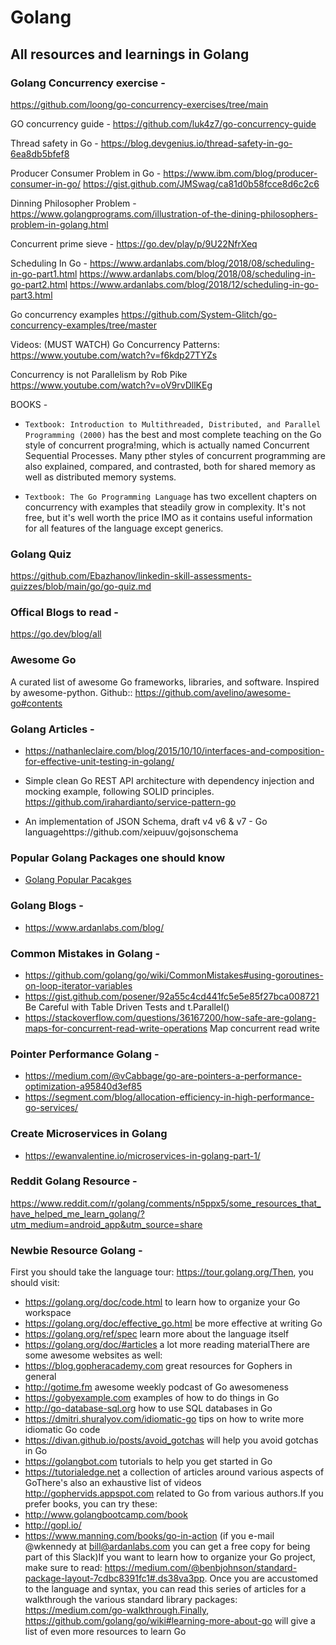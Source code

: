 # Golang
## All resources and learnings in Golang 

### Golang Concurrency exercise - 
https://github.com/loong/go-concurrency-exercises/tree/main 

GO concurrency guide - 
https://github.com/luk4z7/go-concurrency-guide

Thread safety in Go - 
https://blog.devgenius.io/thread-safety-in-go-6ea8db5bfef8 

Producer Consumer Problem in Go -
https://www.ibm.com/blog/producer-consumer-in-go/
https://gist.github.com/JMSwag/ca81d0b58fcce8d6c2c6

Dinning Philosopher Problem -
https://www.golangprograms.com/illustration-of-the-dining-philosophers-problem-in-golang.html 

Concurrent prime sieve -
https://go.dev/play/p/9U22NfrXeq

Scheduling In Go - 
https://www.ardanlabs.com/blog/2018/08/scheduling-in-go-part1.html
https://www.ardanlabs.com/blog/2018/08/scheduling-in-go-part2.html
https://www.ardanlabs.com/blog/2018/12/scheduling-in-go-part3.html

Go concurrency examples
https://github.com/System-Glitch/go-concurrency-examples/tree/master


Videos: (MUST WATCH)
Go Concurrency Patterns:
https://www.youtube.com/watch?v=f6kdp27TYZs

Concurrency is not Parallelism by Rob Pike
https://www.youtube.com/watch?v=oV9rvDllKEg

BOOKS - 

- `Textbook: Introduction to Multithreaded, Distributed, and Parallel Programming (2000)` has the best and most complete teaching on the Go style of concurrent progra!ming, which is actually named Concurrent Sequential Processes. Many pther styles of concurrent programming are also explained, compared, and contrasted, both for shared memory as well as distributed memory systems.

- `Textbook: The Go Programming Language` has two excellent chapters on concurrency with examples that steadily grow in complexity. It's not free, but it's well worth the price IMO as it contains useful information for all features of the language except generics.

### Golang Quiz
https://github.com/Ebazhanov/linkedin-skill-assessments-quizzes/blob/main/go/go-quiz.md 

### Offical Blogs to read - 
https://go.dev/blog/all

### Awesome Go
A curated list of awesome Go frameworks, libraries, and software. Inspired by awesome-python.
Github:: https://github.com/avelino/awesome-go#contents

### Golang Articles  -

- https://nathanleclaire.com/blog/2015/10/10/interfaces-and-composition-for-effective-unit-testing-in-golang/

- Simple clean Go REST API architecture with dependency injection and mocking example, following SOLID principles.
https://github.com/irahardianto/service-pattern-go

- An implementation of JSON Schema, draft v4 v6 & v7 - Go languagehttps://github.com/xeipuuv/gojsonschema

### Popular Golang Packages one should know
- [Golang Popular Pacakges](https://github.com/sethiyash/Golang/blob/main/blogs/popular_packages.md#golang-packages-you-should-know)
### Golang Blogs - 

- https://www.ardanlabs.com/blog/


### Common Mistakes in Golang -

- https://github.com/golang/go/wiki/CommonMistakes#using-goroutines-on-loop-iterator-variables
- https://gist.github.com/posener/92a55c4cd441fc5e5e85f27bca008721 Be Careful with Table Driven Tests and t.Parallel()
- https://stackoverflow.com/questions/36167200/how-safe-are-golang-maps-for-concurrent-read-write-operations Map concurrent read write 


### Pointer Performance Golang - 
- https://medium.com/@vCabbage/go-are-pointers-a-performance-optimization-a95840d3ef85
- https://segment.com/blog/allocation-efficiency-in-high-performance-go-services/


### Create Microservices in Golang
- https://ewanvalentine.io/microservices-in-golang-part-1/

### Reddit Golang Resource - 
https://www.reddit.com/r/golang/comments/n5ppx5/some_resources_that_have_helped_me_learn_golang/?utm_medium=android_app&utm_source=share

### Newbie Resource Golang - 

First you should take the language tour: https://tour.golang.org/Then, you should visit:
- https://golang.org/doc/code.html to learn how to organize your Go workspace
- https://golang.org/doc/effective_go.html be more effective at writing Go
- https://golang.org/ref/spec learn more about the language itself
- https://golang.org/doc/#articles a lot more reading materialThere are some awesome websites as well:
- https://blog.gopheracademy.com great resources for Gophers in general
- http://gotime.fm awesome weekly podcast of Go awesomeness
- https://gobyexample.com examples of how to do things in Go
- http://go-database-sql.org how to use SQL databases in Go
- https://dmitri.shuralyov.com/idiomatic-go tips on how to write more idiomatic Go code
- https://divan.github.io/posts/avoid_gotchas will help you avoid gotchas in Go
- https://golangbot.com tutorials to help you get started in Go
- https://tutorialedge.net a collection of articles around various aspects of GoThere's also an exhaustive list of videos http://gophervids.appspot.com related to Go from various authors.If you prefer books, you can try these:
- http://www.golangbootcamp.com/book
- http://gopl.io/
- https://www.manning.com/books/go-in-action (if you e-mail @wkennedy at bill@ardanlabs.com you can get a free copy for being part of this Slack)If you want to learn how to organize your Go project, make sure to read: https://medium.com/@benbjohnson/standard-package-layout-7cdbc8391fc1#.ds38va3pp.
Once you are accustomed to the language and syntax, you can read this series of articles for a walkthrough the various standard library packages: https://medium.com/go-walkthrough.Finally, https://github.com/golang/go/wiki#learning-more-about-go will give a list of even more resources to learn Go


